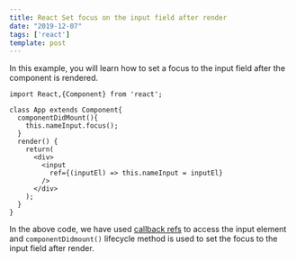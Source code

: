 ```yaml
---
title: React Set focus on the input field after render
date: "2019-12-07"
tags: ['react']
template: post
---
```


In this example, you will learn how to set a focus to the input field after the component is rendered.

```js{5,11}
import React,{Component} from 'react';

class App extends Component{
  componentDidMount(){
    this.nameInput.focus();
  }
  render() {
    return(
      <div>
        <input
          ref={(inputEl) => this.nameInput = inputEl}
        />
      </div>
    );
  }
}
```

In the above code, we have used [callback refs](https://reactgo.com/access-dom-nodes-using-refs/#callback-refs) to access the input element and `componentDidmount()` lifecycle method is used to
set the focus to the input field after render.
